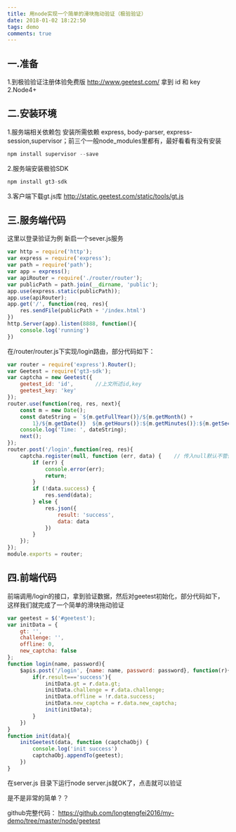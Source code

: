 ```yaml
---
title: 用node实现一个简单的滑块拖动验证（极验验证）
date: 2018-01-02 18:22:50
tags: demo
comments: true
---
```

## 一.准备

1.到极验验证注册体验免费版 http://www.geetest.com/ 拿到 id 和 key
2.Node4+

<!-- more -->
## 二.安装环境

1.服务端相关依赖包 
安装所需依赖
express, body-parser, express-session,supervisor；前三个一般node_modules里都有，最好看看有没有安装
``` javascript
npm install supervisor --save 
```
2.服务端安装极验SDK
``` javascript
npm install gt3-sdk 
```
3.客户端下载gt.js库 http://static.geetest.com/static/tools/gt.js 

## 三.服务端代码

这里以登录验证为例
新启一个sever.js服务
``` javascript
var http = require('http');
var express = require('express');
var path = require('path');
var app = express();
var apiRouter = require('./router/router');
var publicPath = path.join(__dirname, 'public');
app.use(express.static(publicPath));
app.use(apiRouter);
app.get('/', function(req, res){
    res.sendFile(publicPath + '/index.html')
})
http.Server(app).listen(8888, function(){
    console.log('running')
})
```
在/router/router.js下实现/login路由，部分代码如下：
``` javascript
var router = require('express').Router();
var Geetest = require('gt3-sdk');
var captcha = new Geetest({
    geetest_id: 'id',       //上文所述id,key
    geetest_key: 'key'
});
router.use(function(req, res, next){
    const m = new Date();
    const dateString = `${m.getFullYear()}/${m.getMonth() +
        1}/${m.getDate()}  ${m.getHours()}:${m.getMinutes()}:${m.getSeconds()}`;
    console.log('Time: ', dateString);
    next();
});
router.post('/login',function(req, res){
    captcha.register(null, function (err, data) {    // 传入null默认不管传入什么参数验证都通过，可根据需要传入用户名密码
        if (err) {
            console.error(err);
            return;
        }
        if (!data.success) {
            res.send(data);
        } else {
            res.json({
                result: 'success',
                data: data
            })
        }
    });
});
module.exports = router;
```
## 四.前端代码

前端调用/login的接口，拿到验证数据，然后对geetest初始化，部分代码如下，这样我们就完成了一个简单的滑块拖动验证
``` javascript
var geetest = $('#geetest');
var initData = {
    gt: '',
    challenge: '',
    offline: 0,
    new_captcha: false
};
function login(name, password){
    $apis.post('/login', {name: name, password: password}, function(r){     //$apis为Ajax的封装函数
        if(r.result==='success'){
            initData.gt = r.data.gt;
            initData.challenge = r.data.challenge;
            initData.offline = !r.data.success;
            initData.new_captcha = r.data.new_captcha;
            init(initData);
        }
    })    
}
function init(data){
    initGeetest(data, function (captchaObj) {
        console.log('init success')
        captchaObj.appendTo(geetest);
    })
}
```
在server.js 目录下运行node server.js就OK了，点击就可以验证

是不是非常的简单？？

github完整代码： https://github.com/longtengfei2016/my-demo/tree/master/node/geetest